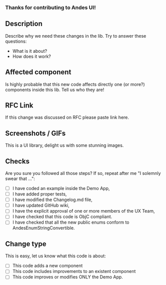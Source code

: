 ### Thanks for contributing to Andes UI!
## Description
Describe why we need these changes in the lib.
Try to answer these questions:
- What is it about?
- How does it work?
## Affected component
Is highly probable that this new code affects directly one (or more?) components inside this lib. Tell us who they are!
## RFC Link
If this change was discussed on RFC please paste link here.
## Screenshots / GIFs
This is a UI library, delight us with some stunning images.
## Checks
Are you sure you followed all those steps? If so, repeat after me "I solemnly swear that ...":
   - [ ] I have coded an example inside the Demo App,
   - [ ] I have added proper tests,
   - [ ] I have modified the Changelog.md file,
   - [ ] I have updated GitHub wiki,
   - [ ] I have the explicit approval of one or more members of the UX Team,
   - [ ] I have checked that this code is ObjC compliant.
   - [ ] I have checked that all the new public enums conform to AndesEnumStringConvertible.
## Change type
This is easy, let us know what this code is about:
   - [ ] This code adds a new component
   - [ ] This code includes improvements to an existent component
   - [ ] This code improves or modifies ONLY the Demo App.

